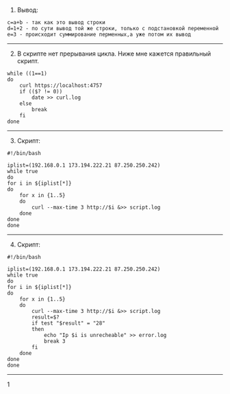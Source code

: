1. Вывод:
````
c=a+b - так как это вывод строки 
d=1+2 - по сути вывод той же строки, только с подстановкой переменной
e=3 - происходит суммирование перменных,а уже потом их вывод
````
----
2. В скрипте нет прерывания цикла. Ниже мне кажется правильный скрипт.
````
while ((1==1)
do
	curl https://localhost:4757
	if (($? != 0))
		date >> curl.log
	else
	    break
	fi
done
````
----
3. Скрипт:
````
#!/bin/bash

iplist=(192.168.0.1 173.194.222.21 87.250.250.242)
while true
do
for i in ${iplist[*]}
do
	for x in {1..5}
	do
		curl --max-time 3 http://$i &>> script.log
	done
done
done
````
----
4. Скрипт:
````
#!/bin/bash

iplist=(192.168.0.1 173.194.222.21 87.250.250.242)
while true
do
for i in ${iplist[*]}
do
	for x in {1..5}
	do
		curl --max-time 3 http://$i &>> script.log
		result=$?
		if test "$result" = "28"
		then
			echo "Ip $i is unrecheable" >> error.log
			break 3
		fi
	done
done
done
````
----
1

